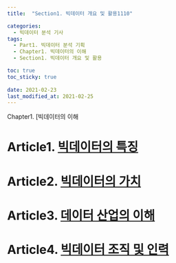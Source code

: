```yaml
---
title:  "Section1. 빅데이터 개요 및 활용1110"

categories:
  - 빅데이터 분석 기사
tags:
  - Part1. 빅데이터 분석 기획
  - Chapter1. 빅데이터의 이해
  - Section1. 빅데이터 개요 및 활용

toc: true
toc_sticky: true
 
date: 2021-02-23
last_modified_at: 2021-02-25
---
```


 Chapter1. [빅데이터의 이해

# Article1. [빅데이터의 특징]()

# Article2. [빅데이터의 가치]()

# Article3. [데이터 산업의 이해]()

# Article4. [빅데이터 조직 및 인력]()